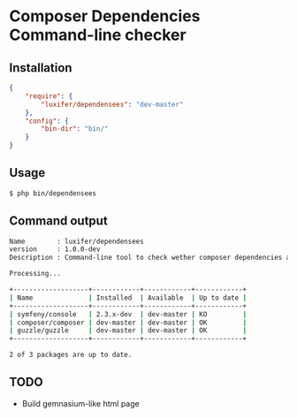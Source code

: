 Composer Dependencies Command-line checker
==========================================

Installation
------------

```json
{
    "require": {
        "luxifer/dependensees": "dev-master"
    },
    "config": {
        "bin-dir": "bin/"
    }
}
```

Usage
-----

```bash
$ php bin/dependensees
```

Command output
--------------

```bash
Name        : luxifer/dependensees
version     : 1.0.0-dev
Description : Command-line tool to check wether composer dependencies are up to date

Processing...

+-------------------+------------+------------+------------+
| Name              | Installed  | Available  | Up to date |
+-------------------+------------+------------+------------+
| symfony/console   | 2.3.x-dev  | dev-master | KO         |
| composer/composer | dev-master | dev-master | OK         |
| guzzle/guzzle     | dev-master | dev-master | OK         |
+-------------------+------------+------------+------------+

2 of 3 packages are up to date.
```

TODO
----

* Build gemnasium-like html page